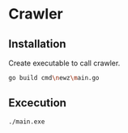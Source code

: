 # Crawler

## Installation

Create executable to call crawler.

```bash
go build cmd\newz\main.go
```

## Excecution

```bash
./main.exe
```